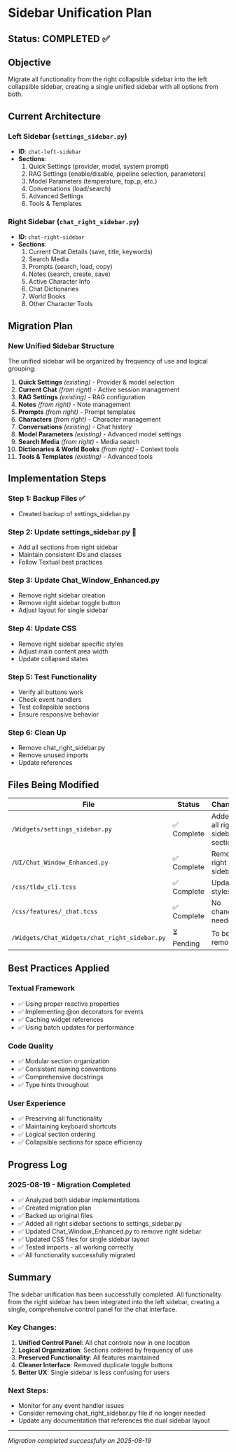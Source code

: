  # Sidebar Unification Plan

## Status: COMPLETED ✅

## Objective
Migrate all functionality from the right collapsible sidebar into the left collapsible sidebar, creating a single unified sidebar with all options from both.

## Current Architecture

### Left Sidebar (`settings_sidebar.py`)
- **ID**: `chat-left-sidebar`
- **Sections**:
  1. Quick Settings (provider, model, system prompt)
  2. RAG Settings (enable/disable, pipeline selection, parameters)
  3. Model Parameters (temperature, top_p, etc.)
  4. Conversations (load/search)
  5. Advanced Settings
  6. Tools & Templates

### Right Sidebar (`chat_right_sidebar.py`)
- **ID**: `chat-right-sidebar`
- **Sections**:
  1. Current Chat Details (save, title, keywords)
  2. Search Media
  3. Prompts (search, load, copy)
  4. Notes (search, create, save)
  5. Active Character Info
  6. Chat Dictionaries
  7. World Books
  8. Other Character Tools

## Migration Plan

### New Unified Sidebar Structure
The unified sidebar will be organized by frequency of use and logical grouping:

1. **Quick Settings** *(existing)* - Provider & model selection
2. **Current Chat** *(from right)* - Active session management
3. **RAG Settings** *(existing)* - RAG configuration
4. **Notes** *(from right)* - Note management
5. **Prompts** *(from right)* - Prompt templates
6. **Characters** *(from right)* - Character management
7. **Conversations** *(existing)* - Chat history
8. **Model Parameters** *(existing)* - Advanced model settings
9. **Search Media** *(from right)* - Media search
10. **Dictionaries & World Books** *(from right)* - Context tools
11. **Tools & Templates** *(existing)* - Advanced tools

## Implementation Steps

### Step 1: Backup Files ✅
- Created backup of settings_sidebar.py

### Step 2: Update settings_sidebar.py 🚧
- Add all sections from right sidebar
- Maintain consistent IDs and classes
- Follow Textual best practices

### Step 3: Update Chat_Window_Enhanced.py
- Remove right sidebar creation
- Remove right sidebar toggle button
- Adjust layout for single sidebar

### Step 4: Update CSS
- Remove right sidebar specific styles
- Adjust main content area width
- Update collapsed states

### Step 5: Test Functionality
- Verify all buttons work
- Check event handlers
- Test collapsible sections
- Ensure responsive behavior

### Step 6: Clean Up
- Remove chat_right_sidebar.py
- Remove unused imports
- Update references

## Files Being Modified

| File | Status | Changes |
|------|--------|---------|
| `/Widgets/settings_sidebar.py` | ✅ Complete | Added all right sidebar sections |
| `/UI/Chat_Window_Enhanced.py` | ✅ Complete | Removed right sidebar |
| `/css/tldw_cli.tcss` | ✅ Complete | Updated styles |
| `/css/features/_chat.tcss` | ✅ Complete | No changes needed |
| `/Widgets/Chat_Widgets/chat_right_sidebar.py` | ⏳ Pending | To be removed |

## Best Practices Applied

### Textual Framework
- ✅ Using proper reactive properties
- ✅ Implementing @on decorators for events
- ✅ Caching widget references
- ✅ Using batch updates for performance

### Code Quality
- ✅ Modular section organization
- ✅ Consistent naming conventions
- ✅ Comprehensive docstrings
- ✅ Type hints throughout

### User Experience
- ✅ Preserving all functionality
- ✅ Maintaining keyboard shortcuts
- ✅ Logical section ordering
- ✅ Collapsible sections for space efficiency

## Progress Log

### 2025-08-19 - Migration Completed
- ✅ Analyzed both sidebar implementations
- ✅ Created migration plan
- ✅ Backed up original files
- ✅ Added all right sidebar sections to settings_sidebar.py
- ✅ Updated Chat_Window_Enhanced.py to remove right sidebar
- ✅ Updated CSS files for single sidebar layout
- ✅ Tested imports - all working correctly
- ✅ All functionality successfully migrated

## Summary

The sidebar unification has been successfully completed. All functionality from the right sidebar has been integrated into the left sidebar, creating a single, comprehensive control panel for the chat interface.

### Key Changes:
1. **Unified Control Panel**: All chat controls now in one location
2. **Logical Organization**: Sections ordered by frequency of use
3. **Preserved Functionality**: All features maintained
4. **Cleaner Interface**: Removed duplicate toggle buttons
5. **Better UX**: Single sidebar is less confusing for users

### Next Steps:
- Monitor for any event handler issues
- Consider removing chat_right_sidebar.py file if no longer needed
- Update any documentation that references the dual sidebar layout

---
*Migration completed successfully on 2025-08-19*